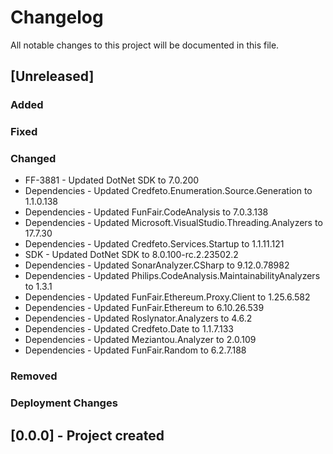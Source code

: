 ﻿# Changelog
All notable changes to this project will be documented in this file.

<!--
Please ADD ALL Changes to the UNRELEASED SECTION and not a specific release
-->

## [Unreleased]
### Added
### Fixed
### Changed
- FF-3881 - Updated DotNet SDK to 7.0.200
- Dependencies - Updated Credfeto.Enumeration.Source.Generation to 1.1.0.138
- Dependencies - Updated FunFair.CodeAnalysis to 7.0.3.138
- Dependencies - Updated Microsoft.VisualStudio.Threading.Analyzers to 17.7.30
- Dependencies - Updated Credfeto.Services.Startup to 1.1.11.121
- SDK - Updated DotNet SDK to 8.0.100-rc.2.23502.2
- Dependencies - Updated SonarAnalyzer.CSharp to 9.12.0.78982
- Dependencies - Updated Philips.CodeAnalysis.MaintainabilityAnalyzers to 1.3.1
- Dependencies - Updated FunFair.Ethereum.Proxy.Client to 1.25.6.582
- Dependencies - Updated FunFair.Ethereum to 6.10.26.539
- Dependencies - Updated Roslynator.Analyzers to 4.6.2
- Dependencies - Updated Credfeto.Date to 1.1.7.133
- Dependencies - Updated Meziantou.Analyzer to 2.0.109
- Dependencies - Updated FunFair.Random to 6.2.7.188
### Removed
### Deployment Changes

<!--
Releases that have at least been deployed to staging, BUT NOT necessarily released to live.  Changes should be moved from [Unreleased] into here as they are merged into the appropriate release branch
-->
## [0.0.0] - Project created